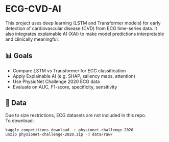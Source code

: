 # ECG-CVD-AI

This project uses deep learning (LSTM and Transformer models) for early detection of cardiovascular disease (CVD) from ECG time-series data. It also integrates explainable AI (XAI) to make model predictions interpretable and clinically meaningful.

## 📊 Goals
- Compare LSTM vs Transformer for ECG classification
- Apply Explainable AI (e.g. SHAP, saliency maps, attention)
- Use PhysioNet Challenge 2020 ECG data
- Evaluate on AUC, F1-score, specificity, sensitivity

## 📁 Data
Due to size restrictions, ECG datasets are not included in this repo.  
To download:
```bash
kaggle competitions download -c physionet-challenge-2020
unzip physionet-challenge-2020.zip -d data/raw/
 
